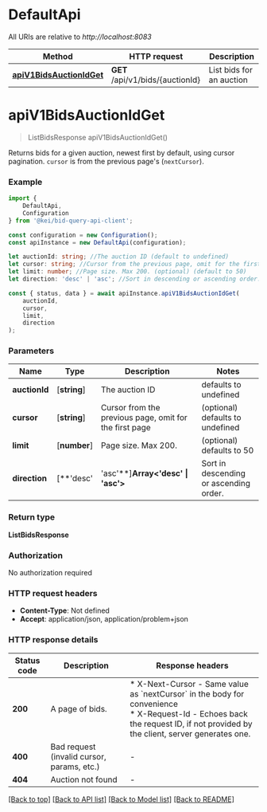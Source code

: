 # DefaultApi

All URIs are relative to *http://localhost:8083*

|Method | HTTP request | Description|
|------------- | ------------- | -------------|
|[**apiV1BidsAuctionIdGet**](#apiv1bidsauctionidget) | **GET** /api/v1/bids/{auctionId} | List bids for an auction|

# **apiV1BidsAuctionIdGet**
> ListBidsResponse apiV1BidsAuctionIdGet()

Returns bids for a given auction, newest first by default, using cursor pagination. `cursor` is from the previous page\'s (`nextCursor`). 

### Example

```typescript
import {
    DefaultApi,
    Configuration
} from '@kei/bid-query-api-client';

const configuration = new Configuration();
const apiInstance = new DefaultApi(configuration);

let auctionId: string; //The auction ID (default to undefined)
let cursor: string; //Cursor from the previous page, omit for the first page (optional) (default to undefined)
let limit: number; //Page size. Max 200. (optional) (default to 50)
let direction: 'desc' | 'asc'; //Sort in descending or ascending order. (optional) (default to 'desc')

const { status, data } = await apiInstance.apiV1BidsAuctionIdGet(
    auctionId,
    cursor,
    limit,
    direction
);
```

### Parameters

|Name | Type | Description  | Notes|
|------------- | ------------- | ------------- | -------------|
| **auctionId** | [**string**] | The auction ID | defaults to undefined|
| **cursor** | [**string**] | Cursor from the previous page, omit for the first page | (optional) defaults to undefined|
| **limit** | [**number**] | Page size. Max 200. | (optional) defaults to 50|
| **direction** | [**&#39;desc&#39; | &#39;asc&#39;**]**Array<&#39;desc&#39; &#124; &#39;asc&#39;>** | Sort in descending or ascending order. | (optional) defaults to 'desc'|


### Return type

**ListBidsResponse**

### Authorization

No authorization required

### HTTP request headers

 - **Content-Type**: Not defined
 - **Accept**: application/json, application/problem+json


### HTTP response details
| Status code | Description | Response headers |
|-------------|-------------|------------------|
|**200** | A page of bids. |  * X-Next-Cursor - Same value as &#x60;nextCursor&#x60; in the body for convenience <br>  * X-Request-Id - Echoes back the request ID, if not provided by the client, server generates one. <br>  |
|**400** | Bad request (invalid cursor, params, etc.) |  -  |
|**404** | Auction not found |  -  |

[[Back to top]](#) [[Back to API list]](../README.md#documentation-for-api-endpoints) [[Back to Model list]](../README.md#documentation-for-models) [[Back to README]](../README.md)

